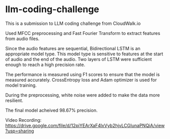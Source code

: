 # llm-coding-challenge
This is a submission to LLM coding challenge from CloudWalk.io

Used MFCC preprocessing and Fast Fourier Transform to extract features from audio files.

Since the audio features are sequential, Bidirectional LSTM is an appropriate model type. This model type is sensitive to features at the start of audio and the end of the audio. 
Two layers of LSTM were sufficient enough to reach a high precision rate.

The performance is measured using F1 scores to ensure that the model is measured accurately.
CrossEntropy loss and Adam optimizer is used for model training.

During the preprocessing, white noise were added to make the data more resilient.

The final model acheived 98.67% precision.

Video Recording: https://drive.google.com/file/d/12piYEArXaF4lxVyb2hjvLCGIunaPNQiA/view?usp=sharing 
